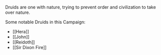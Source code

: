 Druids are one with nature, trying to prevent order and civilization to take over nature.

Some notable Druids in this Campaign:
* [[Hera]]
* [[John]]
* [[Reidoth]]
* [[Sir Dixon Fire]]